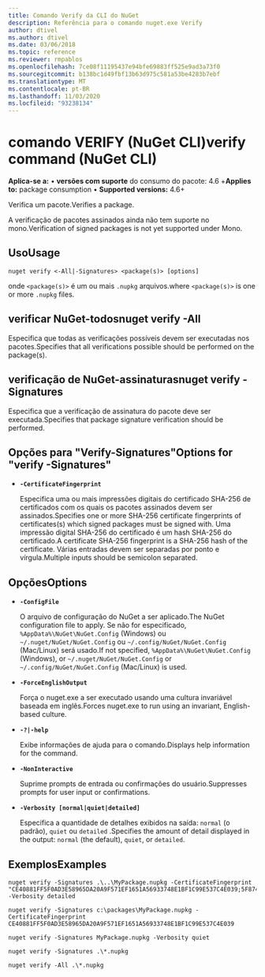 ```yaml
---
title: Comando Verify da CLI do NuGet
description: Referência para o comando nuget.exe Verify
author: dtivel
ms.author: dtivel
ms.date: 03/06/2018
ms.topic: reference
ms.reviewer: rmpablos
ms.openlocfilehash: 7ce08f11195437e94bfe69883ff525e9ad3a73f0
ms.sourcegitcommit: b138bc1d49fbf13b63d975c581a53be4283b7ebf
ms.translationtype: MT
ms.contentlocale: pt-BR
ms.lasthandoff: 11/03/2020
ms.locfileid: "93238134"
---
```

# <a name="verify-command-nuget-cli"></a><span data-ttu-id="11dbb-103">comando VERIFY (NuGet CLI)</span><span class="sxs-lookup"><span data-stu-id="11dbb-103">verify command (NuGet CLI)</span></span>

<span data-ttu-id="11dbb-104">**Aplica-se a:** &bullet; **versões com suporte** do consumo do pacote: 4.6 +</span><span class="sxs-lookup"><span data-stu-id="11dbb-104">**Applies to:** package consumption &bullet; **Supported versions:** 4.6+</span></span>

<span data-ttu-id="11dbb-105">Verifica um pacote.</span><span class="sxs-lookup"><span data-stu-id="11dbb-105">Verifies a package.</span></span>

<span data-ttu-id="11dbb-106">A verificação de pacotes assinados ainda não tem suporte no mono.</span><span class="sxs-lookup"><span data-stu-id="11dbb-106">Verification of signed packages is not yet supported under Mono.</span></span>

## <a name="usage"></a><span data-ttu-id="11dbb-107">Uso</span><span class="sxs-lookup"><span data-stu-id="11dbb-107">Usage</span></span>

```cli
nuget verify <-All|-Signatures> <package(s)> [options]
```

<span data-ttu-id="11dbb-108">onde `<package(s)>` é um ou mais `.nupkg` arquivos.</span><span class="sxs-lookup"><span data-stu-id="11dbb-108">where `<package(s)>` is one or more `.nupkg` files.</span></span>

## <a name="nuget-verify--all"></a><span data-ttu-id="11dbb-109">verificar NuGet-todos</span><span class="sxs-lookup"><span data-stu-id="11dbb-109">nuget verify -All</span></span>

<span data-ttu-id="11dbb-110">Especifica que todas as verificações possíveis devem ser executadas nos pacotes.</span><span class="sxs-lookup"><span data-stu-id="11dbb-110">Specifies that all verifications possible should be performed on the package(s).</span></span>

## <a name="nuget-verify--signatures"></a><span data-ttu-id="11dbb-111">verificação de NuGet-assinaturas</span><span class="sxs-lookup"><span data-stu-id="11dbb-111">nuget verify -Signatures</span></span>

<span data-ttu-id="11dbb-112">Especifica que a verificação de assinatura do pacote deve ser executada.</span><span class="sxs-lookup"><span data-stu-id="11dbb-112">Specifies that package signature verification should be performed.</span></span>

## <a name="options-for-verify--signatures"></a><span data-ttu-id="11dbb-113">Opções para "Verify-Signatures"</span><span class="sxs-lookup"><span data-stu-id="11dbb-113">Options for "verify -Signatures"</span></span>

- **`-CertificateFingerprint`**

  <span data-ttu-id="11dbb-114">Especifica uma ou mais impressões digitais do certificado SHA-256 de certificados com os quais os pacotes assinados devem ser assinados.</span><span class="sxs-lookup"><span data-stu-id="11dbb-114">Specifies one or more SHA-256 certificate fingerprints of certificates(s) which signed packages must be signed with.</span></span> <span data-ttu-id="11dbb-115">Uma impressão digital SHA-256 do certificado é um hash SHA-256 do certificado.</span><span class="sxs-lookup"><span data-stu-id="11dbb-115">A certificate SHA-256 fingerprint is a SHA-256 hash of the certificate.</span></span> <span data-ttu-id="11dbb-116">Várias entradas devem ser separadas por ponto e vírgula.</span><span class="sxs-lookup"><span data-stu-id="11dbb-116">Multiple inputs should be semicolon separated.</span></span>

## <a name="options"></a><span data-ttu-id="11dbb-117">Opções</span><span class="sxs-lookup"><span data-stu-id="11dbb-117">Options</span></span>

- **`-ConfigFile`**

  <span data-ttu-id="11dbb-118">O arquivo de configuração do NuGet a ser aplicado.</span><span class="sxs-lookup"><span data-stu-id="11dbb-118">The NuGet configuration file to apply.</span></span> <span data-ttu-id="11dbb-119">Se não for especificado, `%AppData%\NuGet\NuGet.Config` (Windows) ou `~/.nuget/NuGet/NuGet.Config` ou `~/.config/NuGet/NuGet.Config` (Mac/Linux) será usado.</span><span class="sxs-lookup"><span data-stu-id="11dbb-119">If not specified, `%AppData%\NuGet\NuGet.Config` (Windows), or `~/.nuget/NuGet/NuGet.Config` or `~/.config/NuGet/NuGet.Config` (Mac/Linux) is used.</span></span>

- **`-ForceEnglishOutput`**

  <span data-ttu-id="11dbb-120">Força o nuget.exe a ser executado usando uma cultura invariável baseada em inglês.</span><span class="sxs-lookup"><span data-stu-id="11dbb-120">Forces nuget.exe to run using an invariant, English-based culture.</span></span>

- **`-?|-help`**

  <span data-ttu-id="11dbb-121">Exibe informações de ajuda para o comando.</span><span class="sxs-lookup"><span data-stu-id="11dbb-121">Displays help information for the command.</span></span>

- **`-NonInteractive`**

  <span data-ttu-id="11dbb-122">Suprime prompts de entrada ou confirmações do usuário.</span><span class="sxs-lookup"><span data-stu-id="11dbb-122">Suppresses prompts for user input or confirmations.</span></span>

- **`-Verbosity [normal|quiet|detailed]`**

  <span data-ttu-id="11dbb-123">Especifica a quantidade de detalhes exibidos na saída: `normal` (o padrão), `quiet` ou `detailed` .</span><span class="sxs-lookup"><span data-stu-id="11dbb-123">Specifies the amount of detail displayed in the output: `normal` (the default), `quiet`, or `detailed`.</span></span>

## <a name="examples"></a><span data-ttu-id="11dbb-124">Exemplos</span><span class="sxs-lookup"><span data-stu-id="11dbb-124">Examples</span></span>

```cli
nuget verify -Signatures .\..\MyPackage.nupkg -CertificateFingerprint "CE40881FF5F0AD3E58965DA20A9F571EF1651A56933748E1BF1C99E537C4E039;5F874AAF47BCB268A19357364E7FBB09D6BF9E8A93E1229909AC5CAC865802E2" -Verbosity detailed

nuget verify -Signatures c:\packages\MyPackage.nupkg -CertificateFingerprint CE40881FF5F0AD3E58965DA20A9F571EF1651A56933748E1BF1C99E537C4E039

nuget verify -Signatures MyPackage.nupkg -Verbosity quiet

nuget verify -Signatures .\*.nupkg

nuget verify -All .\*.nupkg

```